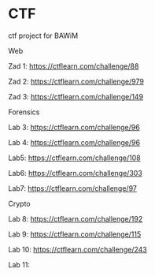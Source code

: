 # CTF
ctf project for BAWiM


Web

Zad 1:
https://ctflearn.com/challenge/88


Zad 2:
https://ctflearn.com/challenge/979


Zad 3:
https://ctflearn.com/challenge/149


Forensics


Lab 3:
https://ctflearn.com/challenge/96

Lab 4:
https://ctflearn.com/challenge/96

Lab5:
https://ctflearn.com/challenge/108

Lab6:
https://ctflearn.com/challenge/303

Lab7:
https://ctflearn.com/challenge/97


Crypto


Lab 8:
https://ctflearn.com/challenge/192

Lab 9:
https://ctflearn.com/challenge/115

Lab 10:
https://ctflearn.com/challenge/243

Lab 11:








